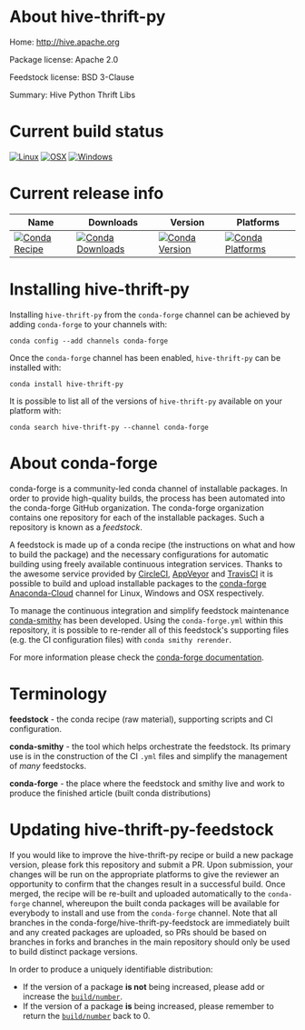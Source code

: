 About hive-thrift-py
====================

Home: http://hive.apache.org

Package license: Apache 2.0

Feedstock license: BSD 3-Clause

Summary: Hive Python Thrift Libs



Current build status
====================

[![Linux](https://img.shields.io/circleci/project/github/conda-forge/hive-thrift-py-feedstock/master.svg?label=Linux)](https://circleci.com/gh/conda-forge/hive-thrift-py-feedstock)
[![OSX](https://img.shields.io/travis/conda-forge/hive-thrift-py-feedstock/master.svg?label=macOS)](https://travis-ci.org/conda-forge/hive-thrift-py-feedstock)
[![Windows](https://img.shields.io/appveyor/ci/conda-forge/hive-thrift-py-feedstock/master.svg?label=Windows)](https://ci.appveyor.com/project/conda-forge/hive-thrift-py-feedstock/branch/master)

Current release info
====================

| Name | Downloads | Version | Platforms |
| --- | --- | --- | --- |
| [![Conda Recipe](https://img.shields.io/badge/recipe-hive--thrift--py-green.svg)](https://anaconda.org/conda-forge/hive-thrift-py) | [![Conda Downloads](https://img.shields.io/conda/dn/conda-forge/hive-thrift-py.svg)](https://anaconda.org/conda-forge/hive-thrift-py) | [![Conda Version](https://img.shields.io/conda/vn/conda-forge/hive-thrift-py.svg)](https://anaconda.org/conda-forge/hive-thrift-py) | [![Conda Platforms](https://img.shields.io/conda/pn/conda-forge/hive-thrift-py.svg)](https://anaconda.org/conda-forge/hive-thrift-py) |

Installing hive-thrift-py
=========================

Installing `hive-thrift-py` from the `conda-forge` channel can be achieved by adding `conda-forge` to your channels with:

```
conda config --add channels conda-forge
```

Once the `conda-forge` channel has been enabled, `hive-thrift-py` can be installed with:

```
conda install hive-thrift-py
```

It is possible to list all of the versions of `hive-thrift-py` available on your platform with:

```
conda search hive-thrift-py --channel conda-forge
```


About conda-forge
=================

conda-forge is a community-led conda channel of installable packages.
In order to provide high-quality builds, the process has been automated into the
conda-forge GitHub organization. The conda-forge organization contains one repository
for each of the installable packages. Such a repository is known as a *feedstock*.

A feedstock is made up of a conda recipe (the instructions on what and how to build
the package) and the necessary configurations for automatic building using freely
available continuous integration services. Thanks to the awesome service provided by
[CircleCI](https://circleci.com/), [AppVeyor](https://www.appveyor.com/)
and [TravisCI](https://travis-ci.org/) it is possible to build and upload installable
packages to the [conda-forge](https://anaconda.org/conda-forge)
[Anaconda-Cloud](https://anaconda.org/) channel for Linux, Windows and OSX respectively.

To manage the continuous integration and simplify feedstock maintenance
[conda-smithy](https://github.com/conda-forge/conda-smithy) has been developed.
Using the ``conda-forge.yml`` within this repository, it is possible to re-render all of
this feedstock's supporting files (e.g. the CI configuration files) with ``conda smithy rerender``.

For more information please check the [conda-forge documentation](https://conda-forge.org/docs/).

Terminology
===========

**feedstock** - the conda recipe (raw material), supporting scripts and CI configuration.

**conda-smithy** - the tool which helps orchestrate the feedstock.
                   Its primary use is in the construction of the CI ``.yml`` files
                   and simplify the management of *many* feedstocks.

**conda-forge** - the place where the feedstock and smithy live and work to
                  produce the finished article (built conda distributions)


Updating hive-thrift-py-feedstock
=================================

If you would like to improve the hive-thrift-py recipe or build a new
package version, please fork this repository and submit a PR. Upon submission,
your changes will be run on the appropriate platforms to give the reviewer an
opportunity to confirm that the changes result in a successful build. Once
merged, the recipe will be re-built and uploaded automatically to the
`conda-forge` channel, whereupon the built conda packages will be available for
everybody to install and use from the `conda-forge` channel.
Note that all branches in the conda-forge/hive-thrift-py-feedstock are
immediately built and any created packages are uploaded, so PRs should be based
on branches in forks and branches in the main repository should only be used to
build distinct package versions.

In order to produce a uniquely identifiable distribution:
 * If the version of a package **is not** being increased, please add or increase
   the [``build/number``](https://conda.io/docs/user-guide/tasks/build-packages/define-metadata.html#build-number-and-string).
 * If the version of a package **is** being increased, please remember to return
   the [``build/number``](https://conda.io/docs/user-guide/tasks/build-packages/define-metadata.html#build-number-and-string)
   back to 0.
